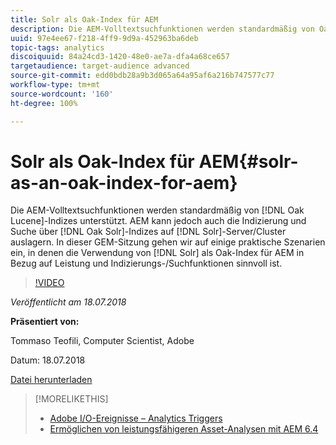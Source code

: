 ```yaml
---
title: Solr als Oak-Index für AEM
description: Die AEM-Volltextsuchfunktionen werden standardmäßig von Oak Lucene-Indizes unterstützt. AEM kann jedoch auch die Indizierung und Suche über Oak Solr-Indizes auf Solr-Server/Cluster auslagern. In dieser GEM-Sitzung gehen wir auf einige praktische Szenarien ein, in denen die Verwendung von Solr als Oak-Index für AEM in Bezug auf Leistung und Indizierungs-/Suchfunktionen sinnvoll ist.
uuid: 97e4ee67-f218-4ff9-9d9a-452963ba6deb
topic-tags: analytics
discoiquuid: 84a24cd3-1420-48e0-ae7a-dfa4a68ce657
targetaudience: target-audience advanced
source-git-commit: edd0bdb28a9b3d065a64a95af6a216b747577c77
workflow-type: tm+mt
source-wordcount: '160'
ht-degree: 100%

---
```


# Solr als Oak-Index für AEM{#solr-as-an-oak-index-for-aem}

Die AEM-Volltextsuchfunktionen werden standardmäßig von [!DNL Oak Lucene]-Indizes unterstützt. AEM kann jedoch auch die Indizierung und Suche über [!DNL Oak Solr]-Indizes auf [!DNL Solr]-Server/Cluster auslagern. In dieser GEM-Sitzung gehen wir auf einige praktische Szenarien ein, in denen die Verwendung von [!DNL Solr] als Oak-Index für AEM in Bezug auf Leistung und Indizierungs-/Suchfunktionen sinnvoll ist.

>[!VIDEO](https://video.tv.adobe.com/v/23023/?quality=9)

*Veröffentlicht am 18.07.2018*

**Präsentiert von:**

Tommaso Teofili, Computer Scientist, Adobe

Datum: 18.07.2018

[Datei herunterladen](assets/aem-gems-solr-oakaem-071818.pdf)

<!--
[Get back to the Overview](https://helpx.adobe.com/experience-manager/kt/eseminars/gems/aem-index.html)
-->

>[!MORELIKETHIS]
>
>* [Adobe I/O-Ereignisse – Analytics Triggers](aem-analytics-triggers.md)
>* [Ermöglichen von leistungsfähigeren Asset-Analysen mit AEM 6.4](https://helpx.adobe.com/de/experience-manager/kt/eseminars/experience-insider/exp-asset-analytics-64.html)


<!-- wrong link, needs to be replaced. removed for now:
>* [Getting the most out of digital interactions with AEM and Analytics](https://helpx.adobe.com/experience-manager/kt/eseminars/ask-the-expert/aem-getting-the-most-out-of-digital-interactions-with-aem-and-analytics.html) 
-->
